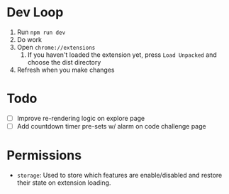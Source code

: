 # Dev Loop

1. Run `npm run dev`
2. Do work
3. Open `chrome://extensions`
   1. If you haven't loaded the extension yet, press `Load Unpacked` and choose the dist directory
4. Refresh when you make changes

# Todo

- [ ] Improve re-rendering logic on explore page
- [ ] Add countdown timer pre-sets w/ alarm on code challenge page

# Permissions

- `storage`: Used to store which features are enable/disabled and restore their state on extension loading.
